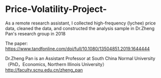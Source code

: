 # Price-Volatility-Project-

As a remote research assistant, I collected high-frequency (lychee) price data, cleaned the data, and constructed the analysis sample in Dr.Zheng Pan's research group in 2018

The paper: https://www.tandfonline.com/doi/full/10.1080/13504851.2019.1644444



Dr.Zheng Pan is an Assistant Professor at South China Normal University （PhD，Economics, Northern Illinois University）
http://faculty.scnu.edu.cn/zheng_pan
